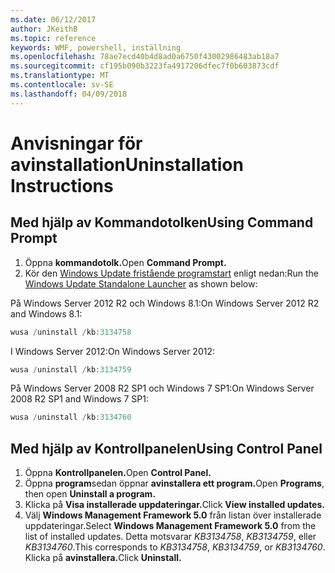 ```yaml
---
ms.date: 06/12/2017
author: JKeithB
ms.topic: reference
keywords: WMF, powershell, inställning
ms.openlocfilehash: 78ae7ecd40b4d8ad0a6750f43002986483ab18a7
ms.sourcegitcommit: cf195b090b3223fa4917206dfec7f0b603873cdf
ms.translationtype: MT
ms.contentlocale: sv-SE
ms.lasthandoff: 04/09/2018
---
```

# <a name="uninstallation-instructions"></a><span data-ttu-id="5120e-102">Anvisningar för avinstallation</span><span class="sxs-lookup"><span data-stu-id="5120e-102">Uninstallation Instructions</span></span>

## <a name="using-command-prompt"></a><span data-ttu-id="5120e-103">Med hjälp av Kommandotolken</span><span class="sxs-lookup"><span data-stu-id="5120e-103">Using Command Prompt</span></span>
1.  <span data-ttu-id="5120e-104">Öppna **kommandotolk.**</span><span class="sxs-lookup"><span data-stu-id="5120e-104">Open **Command Prompt.**</span></span>
2.  <span data-ttu-id="5120e-105">Kör den [Windows Update fristående programstart](https://support.microsoft.com/en-us/kb/934307) enligt nedan:</span><span class="sxs-lookup"><span data-stu-id="5120e-105">Run the [Windows Update Standalone Launcher](https://support.microsoft.com/en-us/kb/934307) as shown below:</span></span>

<span data-ttu-id="5120e-106">På Windows Server 2012 R2 och Windows 8.1:</span><span class="sxs-lookup"><span data-stu-id="5120e-106">On Windows Server 2012 R2 and Windows 8.1:</span></span>
```powershell
wusa /uninstall /kb:3134758
```
<span data-ttu-id="5120e-107">I Windows Server 2012:</span><span class="sxs-lookup"><span data-stu-id="5120e-107">On Windows Server 2012:</span></span>
```powershell
wusa /uninstall /kb:3134759
```
<span data-ttu-id="5120e-108">På Windows Server 2008 R2 SP1 och Windows 7 SP1:</span><span class="sxs-lookup"><span data-stu-id="5120e-108">On Windows Server 2008 R2 SP1 and Windows 7 SP1:</span></span>
```powershell
wusa /uninstall /kb:3134760
```

## <a name="using-control-panel"></a><span data-ttu-id="5120e-109">Med hjälp av Kontrollpanelen</span><span class="sxs-lookup"><span data-stu-id="5120e-109">Using Control Panel</span></span>
1.  <span data-ttu-id="5120e-110">Öppna **Kontrollpanelen.**</span><span class="sxs-lookup"><span data-stu-id="5120e-110">Open **Control Panel.**</span></span>
2.  <span data-ttu-id="5120e-111">Öppna **program**sedan öppnar **avinstallera ett program.**</span><span class="sxs-lookup"><span data-stu-id="5120e-111">Open **Programs**, then open **Uninstall a program.**</span></span>
3.  <span data-ttu-id="5120e-112">Klicka på **Visa installerade uppdateringar.**</span><span class="sxs-lookup"><span data-stu-id="5120e-112">Click **View installed updates.**</span></span>
4.  <span data-ttu-id="5120e-113">Välj **Windows Management Framework 5.0** från listan över installerade uppdateringar.</span><span class="sxs-lookup"><span data-stu-id="5120e-113">Select **Windows Management Framework 5.0** from the list of installed updates.</span></span> <span data-ttu-id="5120e-114">Detta motsvarar *KB3134758*, *KB3134759*, eller *KB3134760*.</span><span class="sxs-lookup"><span data-stu-id="5120e-114">This corresponds to *KB3134758*, *KB3134759*, or *KB3134760*.</span></span> <span data-ttu-id="5120e-115">Klicka på **avinstallera.**</span><span class="sxs-lookup"><span data-stu-id="5120e-115">Click **Uninstall.**</span></span>